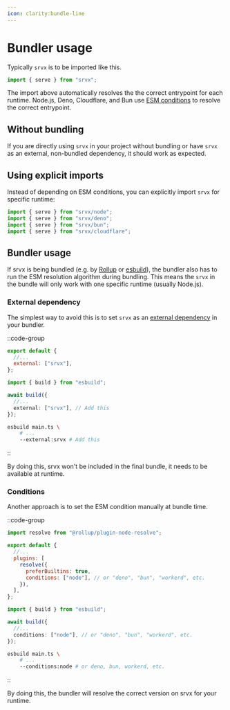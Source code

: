 ```yaml
---
icon: clarity:bundle-line
---
```


# Bundler usage

Typically `srvx` is to be imported like this.

```js
import { serve } from "srvx";
```

The import above automatically resolves the the correct entrypoint for each runtime. Node.js, Deno, Cloudflare, and Bun use [ESM conditions](https://nodejs.org/api/esm.html#resolution-algorithm-specification) to resolve the correct entrypoint.

## Without bundling

If you are directly using `srvx` in your project without bundling or have `srvx` as an external, non-bundled dependency, it should work as expected.

## Using explicit imports

Instead of depending on ESM conditions, you can explicitly import `srvx` for specific runtime:

```js
import { serve } from "srvx/node";
import { serve } from "srvx/deno";
import { serve } from "srvx/bun";
import { serve } from "srvx/cloudflare";
```

## Bundler usage

If srvx is being bundled (e.g. by [Rollup](https://rollupjs.org/) or [esbuild](https://esbuild.github.io/)),
the bundler also has to run the ESM resolution algorithm during bundling.
This means the `srvx` in the bundle will only work with one specific runtime (usually Node.js).

### External dependency

The simplest way to avoid this is to set `srvx` as an [external dependency](https://rollupjs.org/configuration-options/#external) in your bundler.

::code-group

```js [Rollup]
export default {
  //...
  external: ["srvx"],
};
```

```ts [esbuild]
import { build } from "esbuild";

await build({
  //...
  external: ["srvx"], // Add this
});
```

```bash [esbuild (CLI)]
esbuild main.ts \
    # ...
    --external:srvx # Add this
```

::

By doing this, srvx won't be included in the final bundle, it needs to be available at runtime.

### Conditions

Another approach is to set the ESM condition manually at bundle time.

::code-group

```js [Rollup]
import resolve from "@rollup/plugin-node-resolve";

export default {
  //...
  plugins: [
    resolve({
      preferBuiltins: true,
      conditions: ["node"], // or "deno", "bun", "workerd", etc.
    }),
  ],
};
```

```ts [esbuild]
import { build } from "esbuild";

await build({
  //...
  conditions: ["node"], // or "deno", "bun", "workerd", etc.
});
```

```bash [esbuild (CLI)]
esbuild main.ts \
    # ...
    --conditions:node # or deno, bun, workerd, etc.
```

::

By doing this, the bundler will resolve the correct version on srvx for your runtime.
